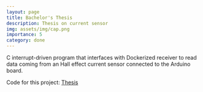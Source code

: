 ```yaml
---
layout: page
title: Bachelor's Thesis
description: Thesis on current sensor
img: assets/img/cap.png
importance: 5
category: done
---
```

C interrupt-driven program that interfaces with Dockerized receiver to read data coming
from an Hall effect current sensor connected to the Arduino board.

Code for this project: [Thesis](https://github.com/cristiandiiorio/arduino-current-meter-thesis)